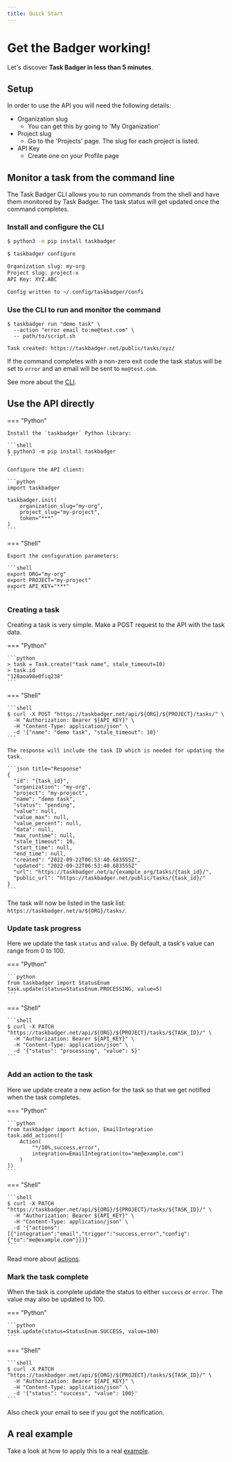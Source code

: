 ```yaml
---
title: Quick Start
---
```

# Get the Badger working!

Let's discover **Task Badger in less than 5 minutes**.

## Setup

In order to use the API you will need the following details:

* Organization slug
    * You can get this by going to 'My Organization'  
* Project slug
    * Go to the 'Projects' page. The slug for each project is listed. 
* API Key
    * Create one on your Profile page


## Monitor a task from the command line

The Task Badger CLI allows you to run commands from the shell and have them monitored
by Task Badger. The task status will get updated once the command completes.

### Install and configure the CLI

```bash
$ python3 -m pip install taskbadger

$ taskbadger configure

Organization slug: my-org 
Project slug: project-x 
API Key: XYZ.ABC

Config written to ~/.config/taskbadger/confi
```

### Use the CLI to run and monitor the command

```shell
$ taskbadger run "demo task" \
  --action "error email to:me@test.com" \
  -- path/to/script.sh

Task created: https://taskbadger.net/public/tasks/xyz/
```

If the command completes with a non-zero exit code the task status will be set to `error`
and an email will be sent to `me@test.com`.

See more about the [CLI](cli.md).

## Use the API directly



=== "Python"

    Install the `taskbadger` Python library:

    ```shell
    $ python3 -m pip install taskbadger
    ```

    Configure the API client:

    ```python
    import taskbadger

    taskbadger.init(
        organization_slug="my-org",
        project_slug="my-project",
        token="***"
    )
    ```

=== "Shell"

    Export the configuration parameters:

    ```shell
    export ORG="my-org"
    export PROJECT="my-project"
    export API_KEY="***"
    ```

### Creating a task

Creating a task is very simple. Make a POST request to the API with the task
data.

=== "Python"

    ```python
    > task = Task.create("task name", stale_timeout=10)
    > task.id
    "128aoa98e0fiq238"
    ```

=== "Shell"

    ```shell
    $ curl -X POST "https://taskbadger.net/api/${ORG}/${PROJECT}/tasks/" \
      -H "Authorization: Bearer ${API_KEY}" \
      -H "Content-Type: application/json" \
      -d '{"name": "demo task", "stale_timeout": 10}'
    ```

    The response will include the task ID which is needed for updating the task.
    
    ```json title="Response"
    {
      "id": "{task_id}",
      "organization": "my-org",
      "project": "my-project",
      "name": "demo task",
      "status": "pending",
      "value": null,
      "value_max": null,
      "value_percent": null,
      "data": null,
      "max_runtime": null,
      "stale_timeout": 10,
      "start_time": null,
      "end_time": null,
      "created": "2022-09-22T06:53:40.683555Z",
      "updated": "2022-09-22T06:53:40.683555Z"
      "url": "https://taskbadger.net/a/{example_org/tasks/{task_id}/",
      "public_url": "https://taskbadger.net/public/tasks/{task_id}/"
    }
    ```

The task will now be listed in the task list: `https://taskbadger.net/a/${ORG}/tasks/`.

### Update task progress

Here we update the task `status` and `value`. By default, a task's value can range from
0 to 100.

=== "Python"

    ```python
    from taskbadger import StatusEnum
    task.update(status=StatusEnum.PROCESSING, value=5)
    ```

=== "Shell"

    ```shell
    $ curl -X PATCH "https://taskbadger.net/api/${ORG}/${PROJECT}/tasks/${TASK_ID}/" \
      -H "Authorization: Bearer ${API_KEY}" \
      -H "Content-Type: application/json" \
      -d '{"status": "processing", "value": 5}'
    ```

### Add an action to the task

Here we update create a new action for the task so that we get notified when the task completes.

=== "Python"

    ```python
    from taskbadger import Action, EmailIntegration
    task.add_actions([
        Action(
            "*/10%,success,error",
            integration=EmailIntegration(to="me@example.com")
        )
    ])
    ```

=== "Shell"
    
    ```shell
    $ curl -X PATCH "https://taskbadger.net/api/${ORG}/${PROJECT}/tasks/${TASK_ID}/" \
      -H "Authorization: Bearer ${API_KEY}" \
      -H "Content-Type: application/json" \
      -d '{"actions":[{"integration":"email","trigger":"success,error","config":{"to":"me@example.com"}}]}'
    ```

Read more about [actions](data_model.md#task-actions).

### Mark the task complete

When the task is complete update the status to either `success` or `error`.
The value may also be updated to 100.

=== "Python"
  
    ```python
    task.update(status=StatusEnum.SUCCESS, value=100)
    ```

=== "Shell"

    ```shell
    $ curl -X PATCH "https://taskbadger.net/api/${ORG}/${PROJECT}/tasks/${TASK_ID}/" \
      -H "Authorization: Bearer ${API_KEY}" \
      -H "Content-Type: application/json" \
      -d '{"status": "success", "value": 100}'
    ```
Also check your email to see if you got the notification.

## A real example

Take a look at how to apply this to a real [example](web_example.md).
